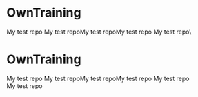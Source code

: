 # OwnTraining
My test repo 
My test repoMy test repoMy test repo
My test repo\
 # OwnTraining
My test repo 
My test repoMy test repoMy test repo
My test repo\
My test repo
